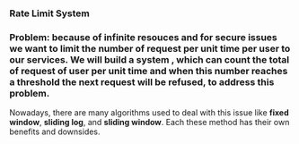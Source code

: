 ### Rate Limit System
### Problem: because of infinite resouces and for secure issues we want to limit the number of request per unit time per user to our services. We will build a system , which can count the total of request of user per unit time and when this number reaches a threshold the next request will be refused, to address this problem.
Nowadays, there are many algorithms used to deal with this issue like **fixed window**, **sliding log**, and **sliding window**. Each these method has their own benefits and downsides.
